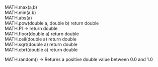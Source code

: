 
MATH.max(a,b)      
MATH.min(a,b)    
MATH.abs(a)    
MATH.pow(double a, double b) return double    
MATH.PI -> return double       
MATH.floor(double a) return double    
MATH.ceil(double a) return double    
MATH.sqrt(double a) return double    
MATH.cbrt(double a) return double    

MATH.random() -> Returns a positive double value between 0.0 and 1.0    

